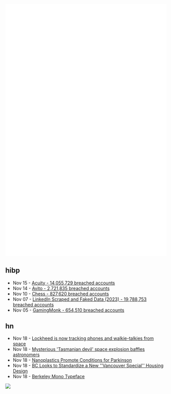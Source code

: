 ![Metrics](https://raw.githubusercontent.com/phixion/phixion/master/metrics.svg)

## hibp

<!--
for https://github.com/phixion/phixion/blob/main/.github/workflows/feeds.yml
-->
<!--START_SECTION:haveibeenpwnd-->
- Nov 15 - [Acuity - 14,055,729 breached accounts](https://haveibeenpwned.com/PwnedWebsites#Acuity)
- Nov 14 - [Avito - 2,721,835 breached accounts](https://haveibeenpwned.com/PwnedWebsites#Avito)
- Nov 10 - [Chess - 827,620 breached accounts](https://haveibeenpwned.com/PwnedWebsites#Chess)
- Nov 07 - [LinkedIn Scraped and Faked Data (2023) - 19,788,753 breached accounts](https://haveibeenpwned.com/PwnedWebsites#LinkedInScrape2023)
- Nov 05 - [GamingMonk - 654,510 breached accounts](https://haveibeenpwned.com/PwnedWebsites#GamingMonk)
<!--END_SECTION:haveibeenpwnd-->

## hn

<!--
for https://github.com/phixion/phixion/blob/main/.github/workflows/feeds.yml
-->
<!--START_SECTION:hn-->
- Nov 18 - [Lockheed is now tracking phones and walkie-talkies from space](https://jackpoulson.substack.com/p/lockheed-is-now-tracking-phones-and)
- Nov 18 - [Mysterious 'Tasmanian devil' space explosion baffles astronomers](https://www.nature.com/articles/d41586-023-03569-3)
- Nov 18 - [Nanoplastics Promote Conditions for Parkinson](https://corporate.dukehealth.org/news/nanoplastics-promote-conditions-parkinsons-across-various-lab-models)
- Nov 18 - [BC Looks to Standardize a New ''Vancouver Special'' Housing Design](https://www.todayinbc.com/news/b-c-looks-to-standardize-multiplex-designs-as-latest-fix-to-housing-crisis/)
- Nov 18 - [Berkeley Mono Typeface](https://berkeleygraphics.com/typefaces/berkeley-mono/)
<!--END_SECTION:hn-->

<!--
for https://yhype.me
-->
![](https://hit.yhype.me/github/profile?user_id=13013670)
